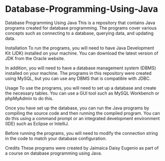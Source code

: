 # Database-Programming-Using-Java

Database Programming Using Java
This is a repository that contains Java programs created for database programming. The programs cover various concepts such as connecting to a database, querying data, and updating data.

Installation
To run the programs, you will need to have Java Development Kit (JDK) installed on your machine. You can download the latest version of JDK from the Oracle website.

In addition, you will need to have a database management system (DBMS) installed on your machine. The programs in this repository were created using MySQL, but you can use any DBMS that is compatible with JDBC.

Usage
To use the programs, you will need to set up a database and create the necessary tables. You can use a GUI tool such as MySQL Workbench or phpMyAdmin to do this.

Once you have set up the database, you can run the Java programs by compiling the source code and then running the compiled program. You can do this using a command prompt or an integrated development environment (IDE) such as Eclipse or IntelliJ.

Before running the programs, you will need to modify the connection string in the code to match your database configuration.

Credits
These programs were created by Jaimaica Daisy Eugenio as part of a course on database programming using Java.
